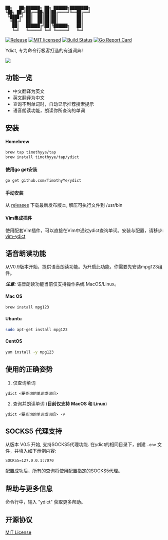 ```text
██╗   ██╗██████╗ ██╗ ██████╗████████╗
╚██╗ ██╔╝██╔══██╗██║██╔════╝╚══██╔══╝
 ╚████╔╝ ██║  ██║██║██║        ██║   
  ╚██╔╝  ██║  ██║██║██║        ██║   
   ██║   ██████╔╝██║╚██████╗   ██║   
   ╚═╝   ╚═════╝ ╚═╝ ╚═════╝   ╚═╝   
 ```

[![Release][3]][4] [![MIT licensed][5]][6] [![Build Status][1]][2] [![Go Report Card][7]][8]

[1]: https://travis-ci.org/TimothyYe/ydict.svg?branch=master
[2]: https://travis-ci.org/TimothyYe/ydict
[3]: https://img.shields.io/badge/release-v0.9-brightgreen.svg
[4]: https://github.com/TimothyYe/ydict/releases
[5]: https://img.shields.io/dub/l/vibe-d.svg
[6]: LICENSE
[7]: https://goreportcard.com/badge/github.com/timothyye/ydict
[8]: https://goreportcard.com/report/github.com/timothyye/ydict

Ydict, 专为命令行极客打造的有道词典!

![](https://raw.githubusercontent.com/TimothyYe/ydict/master/snapshots/ydict.gif)

## 功能一览

* 中文翻译为英文
* 英文翻译为中文
* 查询不到单词时，自动显示推荐搜索提示
* 语音朗读功能，朗读你所查询的单词

## 安装

#### Homebrew

```bash
brew tap timothyye/tap
brew install timothyye/tap/ydict
```

#### 使用go get安装

```bash
go get github.com/TimothyYe/ydict
```

#### 手动安装

从 [releases](https://github.com/TimothyYe/ydict/releases) 下载最新发布版本, 解压可执行文件到 /usr/bin

#### Vim集成插件

使用配套Vim插件，可以直接在Vim中通过ydict查询单词。安装与配置，请移步: [vim-ydict](https://github.com/TimothyYe/vim-ydict)

## 语音朗读功能

从V0.9版本开始，提供语音朗读功能。为开启此功能，你需要先安装mpg123组件。

___注意:___ 语音朗读功能当前仅支持操作系统 MacOS/Linux。

#### Mac OS

```bash
brew install mpg123
```
#### Ubuntu

```bash
sudo apt-get install mpg123
```

#### CentOS

```bash
yum install -y mpg123
```

## 使用的正确姿势

1. 仅查询单词

```text
ydict <要查询的单词或词组>
```

2. 查询并朗读单词 (__目前仅支持 MacOS 和 Linux__)

```text
ydict <要查询的单词或词组> -v
```

## SOCKS5 代理支持

从版本 V0.5 开始, 支持SOCKS5代理功能. 在ydict的相同目录下，创建 ```.env``` 文件，并填入如下示例内容:

```text
SOCKS5=127.0.0.1:7070
```

配置成功后，所有的查询将使用配置指定的SOCKS5代理。

## 帮助与更多信息

命令行中，输入 "ydict" 获取更多帮助。
  
## 开源协议

[MIT License](https://github.com/TimothyYe/ydict/blob/master/LICENSE)
